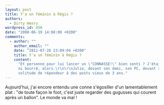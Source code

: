 ```yaml
---
layout: post
title: Y'a un féminin à Régis ?
authors:
  - Dirty Henry
wordpress_id: 450
date: "2008-06-19 14:08:00 +0200"
comments:
  - author: ""
    author_email: ""
    date: "2011-07-26 23:09:04 +0200"
    title: Y'a un féminin à Régis ?
    content:
      "Et personne pour lui lancer un \"CONNASSE!\" bien senti ? J'étais ni là
      ni bourré, alors.\r\n\r\nJulio, devant son demi, son PC, devant sa
      solitude de répondeur à des posts vieux de 3 ans."
---
```


Aujourd'hui, j'ai encore entendu une conne s'égosiller d'un lamentablement plat
: "de toute façon le foot, c'est juste regarder des gugusses qui courent après
un ballon". Le monde va mal !
